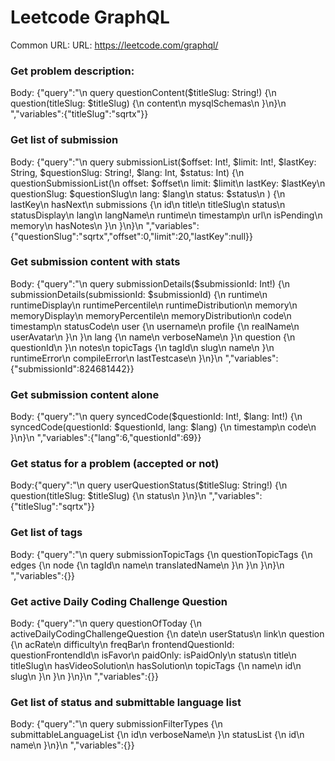 # Leetcode GraphQL

Common URL: URL: https://leetcode.com/graphql/

### Get problem description:

Body: {"query":"\n query questionContent($titleSlug: String!) {\n question(titleSlug: $titleSlug) {\n content\n mysqlSchemas\n }\n}\n ","variables":{"titleSlug":"sqrtx"}}

### Get list of submission

Body: {"query":"\n query submissionList($offset: Int!, $limit: Int!, $lastKey: String, $questionSlug: String!, $lang: Int, $status: Int) {\n questionSubmissionList(\n offset: $offset\n limit: $limit\n lastKey: $lastKey\n questionSlug: $questionSlug\n lang: $lang\n status: $status\n ) {\n lastKey\n hasNext\n submissions {\n id\n title\n titleSlug\n status\n statusDisplay\n lang\n langName\n runtime\n timestamp\n url\n isPending\n memory\n hasNotes\n }\n }\n}\n ","variables":{"questionSlug":"sqrtx","offset":0,"limit":20,"lastKey":null}}

### Get submission content with stats

Body: {"query":"\n query submissionDetails($submissionId: Int!) {\n submissionDetails(submissionId: $submissionId) {\n runtime\n runtimeDisplay\n runtimePercentile\n runtimeDistribution\n memory\n memoryDisplay\n memoryPercentile\n memoryDistribution\n code\n timestamp\n statusCode\n user {\n username\n profile {\n realName\n userAvatar\n }\n }\n lang {\n name\n verboseName\n }\n question {\n questionId\n }\n notes\n topicTags {\n tagId\n slug\n name\n }\n runtimeError\n compileError\n lastTestcase\n }\n}\n ","variables":{"submissionId":824681442}}

### Get submission content alone

Body: {"query":"\n query syncedCode($questionId: Int!, $lang: Int!) {\n syncedCode(questionId: $questionId, lang: $lang) {\n timestamp\n code\n }\n}\n ","variables":{"lang":6,"questionId":69}}

### Get status for a problem (accepted or not)

Body:{"query":"\n query userQuestionStatus($titleSlug: String!) {\n question(titleSlug: $titleSlug) {\n status\n }\n}\n ","variables":{"titleSlug":"sqrtx"}}

### Get list of tags

Body: {"query":"\n query submissionTopicTags {\n questionTopicTags {\n edges {\n node {\n tagId\n name\n translatedName\n }\n }\n }\n}\n ","variables":{}}

### Get active Daily Coding Challenge Question

Body: {"query":"\n query questionOfToday {\n activeDailyCodingChallengeQuestion {\n date\n userStatus\n link\n question {\n acRate\n difficulty\n freqBar\n frontendQuestionId: questionFrontendId\n isFavor\n paidOnly: isPaidOnly\n status\n title\n titleSlug\n hasVideoSolution\n hasSolution\n topicTags {\n name\n id\n slug\n }\n }\n }\n}\n ","variables":{}}

### Get list of status and submittable language list

Body: {"query":"\n query submissionFilterTypes {\n submittableLanguageList {\n id\n verboseName\n }\n statusList {\n id\n name\n }\n}\n ","variables":{}}

